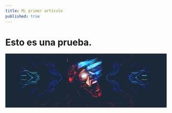 ```yaml
---
title: Mi primer artículo
published: true
---
```

# Esto es una prueba.

![Imagen](https://github.com/FlatlineROM/FlatlineROM.github.io/blob/master/_posts/The_Enigma_Machine.png)
